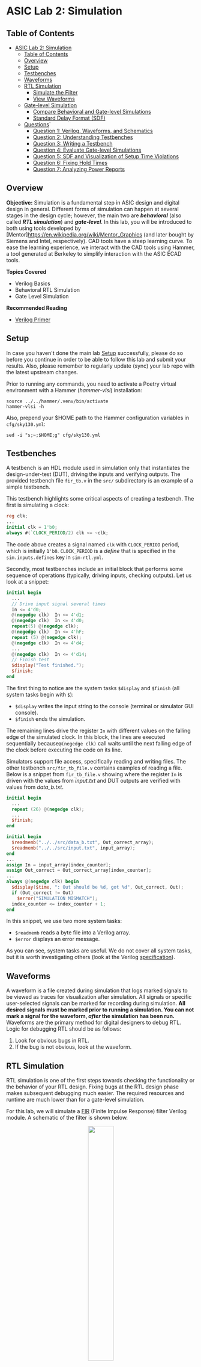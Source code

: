 # ASIC Lab 2: Simulation


## Table of Contents
- [ASIC Lab 2: Simulation](#asic-lab-2-simulation)
    - [Table of Contents](#table-of-contents)
    - [Overview](#overview)
    - [Setup](#setup)
    - [Testbenches](#testbenches)
    - [Waveforms](#waveforms)
    - [RTL Simulation](#rtl-simulation)
      - [Simulate the Filter](#simulate-the-filter)
      - [View Waveforms](#view-waveforms)
    - [Gate-level Simulation](#gate-level-simulation)
      - [Compare Behavioral and Gate-level Simulations](#compare-behavioral-and-gate-level-simulations)
      - [Standard Delay Format (SDF)](#standard-delay-format-sdf)
    - [Questions](#questions)`
        - [Question 1: Verilog, Waveforms, and Schematics](#question-1-verilog-waveforms-and-schematics)
        - [Question 2: Understanding Testbenches](#question-2-understanding-testbenches)
        - [Question 3: Writing a Testbench](#question-3-writing-a-testbench)
        - [Question 4: Evaluate Gate-level Simulations](#question-4-evaluate-gate-level-simulations)
        - [Question 5: SDF and Visualization of Setup Time Violations](#question-5-sdf-and-visualization-of-setup-time-violations)
        - [Question 6: Fixing Hold Times](#question-6-fixing-hold-times)
        - [Question 7: Analyzing Power Reports](#question-7-analyzing-power-reports)

## Overview

**Objective:** 
Simulation is a fundamental step in ASIC design and digital design in general. Different forms of simulation can happen at several stages in the design cycle; however, the main two are ***behavioral*** (also called ***RTL simulation***) and ***gate-level***. In this lab, you will be introduced to both using tools developed by [Mentor]https://en.wikipedia.org/wiki/Mentor_Graphics (and later bought by Siemens and Intel, respectively). CAD tools have a steep learning curve. To ease the learning experience, we interact with the CAD tools using Hammer, a tool generated at Berkeley to simplify interaction with the ASIC ECAD tools.

**Topics Covered**
- Verilog Basics
- Behavioral RTL Simulation
- Gate Level Simulation
<!--- - Simple Power Analysis? --->

**Recommended Reading**
- [Verilog Primer](./doc/Verilog_Primer_Slides.pdf)


## Setup

In case you haven't done the main lab [Setup](../README.md#setup) successfully, please do so before you continue in order to be able to follow this lab and submit your results. Also, please remember to regularly update (sync) your lab repo with the latest upstream changes.

Prior to running any commands, you need to activate a Poetry virtual environment with a Hammer (*hammer-vlsi*) installation:

```shell
source ../../hammer/.venv/bin/activate
hammer-vlsi -h
```

Also, prepend your $HOME path to the Hammer configuration variables in `cfg/sky130.yml`:

```shell
sed -i "s;~;$HOME;g" cfg/sky130.yml
```


## Testbenches

A testbench is an HDL module used in simulation only that instantiates the design-under-test (DUT), driving the inputs and verifying outputs. The provided testbench file `fir_tb.v` in the `src/` subdirectory is an example of a simple testbench.

This testbench highlights some critical aspects of creating a testbench. The first is simulating a clock:

```verilog
reg clk;
...
initial clk = 1'b0;
always #(`CLOCK_PERIOD/2) clk <= ~clk;
```

The code above creates a signal named `clk` with `CLOCK_PERIOD` period, which is initially `1'b0`. `CLOCK_PERIOD` is a *define* that is specified in the `sim.inputs.defines` key in `sim-rtl.yml`.

Secondly, most testbenches include an initial block that performs some sequence of operations (typically, driving inputs, checking outputs). Let us look at a snippet:

```verilog
initial begin
  ...
  // Drive input signal several times
  In <= 4'd0;
  @(negedge clk)  In <= 4'd1;
  @(negedge clk)  In <= 4'd0;
  repeat(5) @(negedge clk);
  @(negedge clk)  In <= 4'hF;
  repeat (5) @(negedge clk);
  @(negedge clk)  In <= 4'd4;
  ...
  @(negedge clk)  In <= 4'd14;
  // Finish test
  $display("Test finished.");
  $finish;
end
```

The first thing to notice are the system tasks `$display` and `$finish` (all system tasks begin with `$`):

- `$display` writes the input string to the console (terminal or simulator GUI console).
- `$finish` ends the simulation.

The remaining lines drive the register `In` with different values on the falling edge of the simulated clock. In this block, the lines are executed sequentially because`@(negedge clk)` call waits until the next falling edge of the clock before executing the code on its line.

Simulators support file access, specifically reading and writing files. The other testbench `src/fir_tb_file.v` contains examples of reading a file. Below is a snippet from `fir_tb_file.v` showing where the register `In` is driven with the values from *input.txt* and DUT outputs are verified with values from *data_b.txt*.

```verilog
initial begin
  ...
  repeat (26) @(negedge clk);
  ...
  $finish;
end

initial begin
  $readmemb("../../src/data_b.txt", Out_correct_array);
  $readmemb("../../src/input.txt", input_array);
end
...
assign In = input_array[index_counter];
assign Out_correct = Out_correct_array[index_counter];
...
always @(negedge clk) begin
  $display($time, ": Out should be %d, got %d", Out_correct, Out);
  if (Out_correct != Out)
    $error("SIMULATION MISMATCH");
  index_counter <= index_counter + 1;
end
```

In this snippet, we use two more system tasks:

- `$readmemb` reads a byte file into a Verilog array.
- `$error` displays an error message.

As you can see, system tasks are useful. We do not cover all system tasks, but it is worth investigating others (look at the Verilog [specification](https://www.eg.bucknell.edu/~csci320/2016-fall/wp-content/uploads/2015/08/verilog-std-1364-2005.pdf)).


## Waveforms

A waveform is a file created during simulation that logs marked signals to be viewed as traces for visualization after simulation. All signals or specific user-selected signals can be marked for recording during simulation. **All desired signals must be marked prior to running a simulation. You can not mark a signal for the waveform, *after* the simulation has been run.** Waveforms are the primary method for digital designers to debug RTL. Logic for debugging RTL should be as follows:

1. Look for obvious bugs in RTL.
2. If the bug is not obvious, look at the waveform.


## RTL Simulation

RTL simulation is one of the first steps towards checking the functionality or the behavior of your RTL design. Fixing bugs at the RTL design phase makes subsequent debugging much easier. The required resources and runtime are much lower than for a gate-level simulation.

For this lab, we will simulate a [FIR](https://en.wikipedia.org/wiki/Finite_impulse_response) (Finite Impulse Response) filter Verilog module. A schematic of the filter is shown below.

<figure align="center">
  <img src="./figs/fir.png" style="width:40%" />
</figure>

There is an input signal and a clock input, and 5 delayed versions of the input are kept, multiplied by different coefficients, and then summed together. The expression for this particular filter is:

```
y[n] = 1 * x[n] + 4 * x[n − 1] + 16 * x[n − 2] + 4 * x[n − 3] + 1 * x[n − 4]
```

The input in our example is a 4-bit signed number, and the output is a larger bitwidth signed number to ensure that there is no overflow. The focus of this lab is not the filter design itself, but it serves as a useful example of a digital circuit to implement and test with Verilog code. The Verilog code for this FIR filter is provided in the `src` subdirectory.


### Simulate the Filter

You've been introduced to everything you need to run a simulation. Now it's time to run a sim! A common method of testing modules is with unit tests, testing the functionality of a single module and not the entire system. Here you will unit test the FIR filter by running the following command:

```shell
make sim-rtl
```


### View Waveforms

After running the command, the Questa GUI, which provides access to numerous debugging tools and windows that enable you to analyze different parts of your design, pops up. You should see the window below with several panes opened:

1. The *Library* pane (left) lists design libraries and compiled design units.
2. The *sim* (left) pane displays a hierarchical view of active simulation.
3. The *Objects* pane (center) displays all declared data objects in the current scope.
4. The *Processes* pane (center)/ displays all processes that are scheduled to run during the current simulation cycle.
5. The *Wave* pane (right) displays waveforms.
6. The *Source* pane (right) provides a text editor for viewing and editing files.
7. The *Transcript* (bottom) keeps a running history of commands and messages and provides a command-line interface.

<p align="center">
<img src="./figs/questa_gui_open.png" style="width:80%" />
</p>

After the GUI opens, you may need to adjust the wave zoom settings by focusing the *Wave* pane and pressing the F key on the keyboard. The picture below displays the output of the FIR filter as a step waveform.

<p align="center">
<img src="./figs/fir_wave.png" style="width:80%" />
</p>

A commonly used feature is changing the radix of a given signal for easier interpretation. In the *Wave* pane:

1. Right-click the `Out` signal,
2. Select *Radix* from the dropdown,
3. Select *Decimal*.

Another commonly used feature is to display the digital signal in an analog view. Change the view of the `Out` signal to analog:

1. Right-click the `Out` signal,
2. Select *Format* from the dropdown,
3. Select *Analog (automatic)*.

<!--The scale might look off since the signal does not reach full scale values. Let's fix that by changing the properties:

1. Right-click the `Out` signal,
2. Select *Properties* from the dropdown,
3. In the *Format* tab, set the *Analog step min* to -32 and *max* to 32.-->

Another common feature is changing the color of the signals. In order to do that:

1. Right-click the `Out` signal,
2. Select *Properties* from the dropdown,
3. In the *View* tab, set the *Wave Color* to *Magenta*.

Your waveform should now be a replica of the one shown below.

<p align="center">
<img src="./figs/fir_wave_new.png" style="width:80%" />
</p>

It is also important to know the simulators will automatically color signals based upon taken values:

<table class="tg">
<thead>
  <tr>
    <th class="tg-c3ow"">Color</th>
    <th class="tg-c3ow">Meaning</th>
  </tr>
</thead>
<tbody>
  <tr>
    <td class="tg-c3ow" style="color:green">Green</td>
    <td class="tg-c3ow">Signal has a valid value for the type.</td>
  </tr>
  <tr>
    <td class="tg-c3ow" style="color:red">Red</td>
    <td class="tg-c3ow">Meaning the signal is invalid. Annotated as `X`.</td>
  </tr>
  <tr>
    <td class="tg-c3ow" style="color:blue">Blue</td>
    <td class="tg-c3ow">This signal is floating, high impedance, or not being driven. You may see this at the beginning of the simulation before the registers in the filter have known values. Once they get a known value, the lines turn green. Annotated as `Z`.</td>
  </tr>
</tbody>
</table>

> **Note:** When you change the default signal color, you may also overwrite the red color when the signal is `X` and blue color when the signal is `Z`.

But what simulation steps did the simulator perform? Namely, when the simulation is started, Hammer first generates a script command file (or *do* file) and then invokes the simulator executable with that script as an argument.

```shell
qhsim -do build/sim-rundir/fir_tb.do
```

<!-- TODO Add comments about Add simulation steps (vlog, vopt, vsim)-->

The contents of the *do* file cover the steps of a basic Questa Sim simulation flow:

```tcl
# Create the working library
rm -rf build/sim-rundir/work_fir_tb
vlib build/sim-rundir/work_fir_tb
vmap work_fir_tb build/sim-rundir/work_fir_tb
# Compile the design units
# Suppressing the vlog-2892 error in Verilog models of library cells
# - (vlog-2892) Net type of 'NET_NAME' was not explicitly declared.
vlog -suppress 2892 -work work_fir_tb +define+CLOCK_PERIOD=1.00 -timescale 1ns/10ps ../../src/fir.v ../../src/EECS151.v ../../src/addertree.v ../../src/fir_tb.v
# Optimize the design
# +acc provides visibility for debugging purposes
# -o provides the name of the optimized design file name
vopt -work work_fir_tb -timescale 1ns/10ps -nosdf +notimingchecks +acc fir_tb -o opt_fir_tb
# Load the design
vsim  -work work_fir_tb opt_fir_tb
# Add waves
add wave -group TB -color cyan -internal fir_tb/*
add wave -ports dut/*
add wave -group INT -color orange -r -internal dut/*
# Log simulation data
log -r *
# Run simulation
run -all
```

After completing the simulation, Questa Sim dumps the waveforms to a file: `build/sim-rundir/vsim.wlf`. These waveforms can always be reloaded by invoking the Questa Sim in the following way:

```shell
qhsim -do "vsim -view build/sim-rundir/vsim.wlf"
# Run the following commands in Questa Sim Transcript pane to reload the exact same waveforms
# add wave -group TB -color cyan -internal fir_tb/*
# add wave -ports dut/*
# add wave -group INT -color orange -r -internal dut/*
```

> **TODO:**  
> 1. Run a simulation using `fir_tb_file.v` testbench. Replace `fir_tb.v` with `fir_tb_file.v` under the `input_files` key in `sim-rtl.yml`. Next, change the value for the key `tb_name` to `fir_tb_file`. Finally, run `make sim-rtl` again.
> 2. Add the missing `rst` port to the fir module instance in `fir_tb_file.v` and generate a short reset pulse at the beginning of the simulation in order to successfully pass the test.


## Gate-level Simulation

Gate-level simulation is performed after a design has been synthesized (or after place and route). For a brief context, synthesis transforms your Verilog behavioral representation into digital logic gates, or cells, from a given library (PDK) to form a *netlist* (synthesis is covered in depth in future labs). Therefore, simulating post-synthesis is simulating the design at the gate level. You will now perform a gate level simulation on the synthesized FIR filter design provided in `src/post-syn/fir.mapped.v`.

> **Note:** Gate-level simulation is also called post-synthesis simulation (or post-layout simulation).

To simulate using the gate-level netlist, you simply need to make a few changes to the input YAML to Hammer. Take a look at `sim-gl-syn.yml`. You will notice that a few things have been added, including:

- a `level: "gl"` option,
- a `timing_annotated: true` option,
- two JSON files,
- a Standard Delay Format (SDF) file.

<!--Hammer consumes the two JSON files in order to generate a Unified Command-Line Interface (UCLI) script that tells VCS to force the synthesized flip-flops into a valid initial state before starting the simulation. This is required because Verilog simulators cannot simulate with unknown ’X’ valued inputs. -->

> **Note:** The SDF file is an output from the synthesis tool that annotates delays according to the synthesized gates.

> **Note:** Under the hood, Hammer has already included the Verilog models of the standard cells from the Sky130 PDK. You will learn more about these standard cells in the next lab, but just know that they are required because the gate-level circuit contains instances of the technology’s standard cells, and Questa Sim must know the Verilog definition of those cells. The extra options in the new Questa Sim section of the Makefile are simply to deal with these standard cell models.

Now, run the make command below:

```shell
make sim-rtl SIM_RTL_CONF=cfg/sim-gl-syn.yml
```

This make command is for the same target; however in this invocation we are overriding the `SIM_RTL_CONF` Makefile variable from the command line. This points to the YAML written specifically for a gate-level simulation. Reload the waveforms after it is finished.

> **Note:** Overriding Makefile variable on the command line during invocation is common and is extensively used when utilizing Hammer. However, in this specific case, it is better to create a specific Makefile target for each simulation level.


### Compare Behavioral and Gate-level Simulations

Why should you do simulation pre- and post-synthesis if the logic does not change? Timing.

Open both waveforms (the one from RTL simulation and the other from gate-level simulation), or screenshoot one and open the other in DVE. Notice that the waveforms look similar but not exactly the same. Let’s see why.

By default, the logic gates behave ideally. In this context, "ideally" means the output is valid *instantly* when a new input is presented. In reality, depending on the operating conditions of the chip (voltage, process variation, temperature), the delay through a gate will be different. CAD tools calculate the delay for you and annotate the delay onto the gates using an SDF file like the one you just saw.

Gate-level simulations are annotated with timing information, so signal propogation matters. In other words, gate output *does not change instantly* with a new input; the signal must propagate through the gate. This affects the simulation in two ways:

1. The input must propagate through the gate at the rising edge. Therefore, the clk-q time matters (clk-q is the latency between the rising edge of the clock, until a valid output appears gate output)

    To see the consquence of annotated simulations, first configure the waveforms so that you see at least the `clk` and `delay_chain0` signals (hint: you may need to go down to the DUT level of hierarchy in the left pane). Zoom into the first rising edge of `delay_chain0`, around the 50ns mark. Recall that in an RTL-level sim, logic gates behave ideally (output changes instantly). This means that the flip-flop output `delay_chain0` would change state (given an input that has changed) perfectly synchronously to the rising edge of `clk`. However, you will see here that the transition edge of `delay_chain0` is *some amount of time after the rising edge* of `clk`.This delay was annotated in the SDF as the flop’s clk-q time (`IOPATH CLK Q`, for rising and falling edges) and properly simulated in Questa.

    Try looking at some other signals and think about why some signals have more delay than others. Also try out some of the other options in the wave viewer to try and figure out what is going on. If you get stuck on anything that you are trying to do, you can look at the Questa® SIM User's Manual within the Questa installation directory (~/intelFPGA/23.1std/questa_fse/docs/pdfdocs/questa_sim_user.pdf).

2.  Since signal propagation delay matters, slower clock periods are needed. Examining `sim-gl-syn.yml` will reveal that `CLOCK_PERIOD=20.00` ns. Because Sky130 is a legacy process, operating at 1 GHz would produce errors.


### Standard Delay Format (SDF)

"*SDF is an IEEE standard for the representation and interpretation of timing data for use at any stage of the electronic design process*." (definition borrowed from https://www.vlsi-expert.com/2011/03/how-to-read-sdf-standard-delay-format.html)

> **NOTE:** Knowing every aspect of SDF is unnecessary for this lab, but here is a four-part intro for those with special interest and extra time: [SDF tutorial](https://www.vlsi-expert.com/2019/12/standard-delay-format-4.html)

```shell 
(CELL
    (CELLTYPE "sky130_fd_sc_hd__inv_2")
    (INSTANCE add0.g816)
    (DELAY
        (ABSOLUTE
          (PORT A (::0.0))
          (IOPATH A Y (::160) (::111))
        )
    )
)
```

Above is a single cell definition from `src/post-syn/fir.mapped.sdf` at line 13. Let's break down this definition down:

- *"CELLTYPE"* - Names the type of cell.
- *"INSTANCE"* - Specific instance of the cell.
- "*DELAY"* - Provides timing for the cell.
    - *"ABSOLUTE"* - Denotes timing given is absolute (hard constraint).
        - *"PORT A"* - Provides timing information for input "A".
        - *"IOPATH"* - Provides timing information for signal propagation from input to output.

The format of the delay is `minimum:typical:maximum`. The min/max values refer to different operating regions. This will be discussed in more detail in future labs. Note that this SDF file only specifies maximum delays, which is generally what we want because we need to simulate the worst-case conditions (more on that in future labs). For this specific gate, the SDF file indicates that there will be a delay of either 160ps or 111ps, depending on whether the data is transitioning from low to high or from high to low. We know that these delays are in picoseconds because of the declaration on line 12 of the SDF file.

<!-- TODO: Check these Dropdown providing more details about SDF input to Questa Sim -->
<details>
  <summary>More details on using SDF with CAD tools</summary>
  
To tell the simulator about these delays, we must use the `+sdfverbose -sdf max:fir:<path/to/fir.mapped.sdf>` Questa options (auto-generated by Hammer). Other Questa flags that Hammer auto-generates for gate-level simulation are `+neg_tchk` and `-negdelay`. In regular RTL-level simulation, all the aforementioned flags are replaced by `+notimingcheck` and `+delay_mode_zero` instead.

Remember that previously we mentioned the `timescale` option? This is passed to Questa as a `-timescale` flag with the value `1ns/10ps`, which means that a delay of 1 would correspond to an actual delay of 1ns, with a simulation step resolution of 10ps.
</details>


<!--
## Power Analysis
Power is arguably the most important metric in modern chip design as mobile applications continue driving the demand for SoCs and custom digital hardware. Therefore, a robust analysis of power consumption for a given testbench (or workload/benchmark) is something that designers must simulate. Power analysis results can influence all levels of design in the ASIC flow.

Normally, the most accurate power analysis results come from simulating after place-and-route. For now, we have provided a design that has been pushed through place-and-route and post place-and-route simulation outputs in `src/post-par-sim`.

To perform power analysis with Hammer, we must specify a few more things. Take a look at `sim-gl-par.yml` in the `cfg` subdirectory. In addition to the things added in `sim-gl-syn.yml`, there is a new namespace `power` which contains keys that specify *Switching Activity Interchange Format (SAIF)* files, *Standard Parasitic Exchange Format (SPEF)* files, and a layout database. The layout database and SPEF files are generated from the place-and-route tool, Innovus.


- "*Standard Parasitic Exchange Format (SPEF) contains the parasitic information of a design(R, L, and C) in an ASCII file*". Skimming through the SPEF files, you can see the words CAP and RES everywhere; these are annotations of the parasitic capacitances and resistances caused by physical layout and connections of logic gates. 

- "*Switching Activity Interchange Format (SAIF) is an ASCII file which captures the dynamic toggle rate of the signals in the design.*" The SAIF file is dumped from a post-place-and-route gate-level simulation, and contains a somewhat cryptic annotation of how often nets in the design switch. To tell Hammer to use a SAIF file, use the `sim.inputs.saif` key. A time window over which switching activity is measured is helpful for generating representative traces, such as for workloads that only run after a processor core has booted up. For this lab, the power outputs have been generated in advance.

- "*Value change dump (VCD) (also known less commonly as "variable change dump") is an ASCII-based format which captures the dynamic toggle rate of the signals in the design.*" The VCD file comprises a header section with date, simulator, and timescale information; a variable definition section; and a value change section, in that order. It is dumped from a post-place-and-route gate-level simulation, and contains a somewhat cryptic annotation of how often nets in the design switch. To tell Hammer to use a VCDs file, use the `sim.inputs.vcd` key. A time window over which switching activity is measured is helpful for generating representative traces, such as for workloads that only run after a processor core has booted up. For this lab, the power outputs have been generated in advance.

Under the hood, Hammer uses Cadence *Voltus* to analyze power consumption. It maps the annotated switching activity onto the layout database, taking into account the circuit parasitics. Voltus dumps reports in the `skel/build/power-rundir` directory. There are results for static and active power analysis. The static power analysis (in `staticPowerReports` folder) by default assumes an average switching activity factor of 0.2 (nets switch 20% of the time), while the active power analysis (in `activePowerReports` folder) uses the information from the SAIF file. Depending on the testbench, there may be a large difference between the static and active estimates.

Open `skel/build/power-rundir/activePowerReports/ff_n40C_1v95.hold_view.rpt`
and scroll to the bottom of the file. The total power is grouped into three types: internal, switching, and leakage power.

- *Internal power:* Power dissipated inside logic gates. Usually caused by momentary short-circuiting as transistors are switching.

- *Switching power:* Power dissipated charging and discharging load and parasitic capacitances/resistances.

- *Leakage power:* Power dissipated in logic gates when they are not switching. Logic gates have finite resistance between power and ground even when they’re totally static!

Below that first table is a breakdown into types of cells. In our FIR, we have a couple of sequential cells (delay chain flip-flops) but many more combinational cells (adder trees), hence it is reasonable that our power is dominated by combinational logic.

-->

## Questions 

**Remember to include a short explanation of each answer (about 2-4 sentences) with your responses to the lab questions.** When asked to write Verilog, include the module definition. There is no single solution so individual solutions will vary. **Collaboration is fine, but your solution should your own.** You may find it helpful to actually write and simulate each question to get practice writing Verilog and testbenches, as well as interpreting simulation results and waveforms.

### Question 1: Verilog, Waveforms, and Schematics

<ol type="a">
<li>
Complete the timing diagram below and create a schematic equivalant to the Verilog module below. 

```verilog
module dut (
  input A, B, clk, rst
  output reg X, Z
);
    wire tmp;

    REGISTER_R #(.N(1)) delay_step0 (.clk(clk), .rst(rst), .d(B), .q(X));
    REGISTER_R #(.N(1)) delay_step0 (.clk(clk), .rst(rst), .d(tmp), .q(Z));

    assign tmp = (Z & X) | A;
  
endmodule
```

<p align="center">
<img src="./figs/q1_a.png" width="300" />
</p>
</li>

<li>
Create a Verilog module to represent the schematic and complete the timing diagram.

<p align="center">
<img src="./figs/q1_b_1.png" width="300" />
<img src="./figs//q1_b_2.png" width="250" />
</p>
</li>

<li>
Create a Verilog module to represent the schematic. It should use a single flip-flop and a single logic gate. 

- Inputs: A, clk
- Outputs: X, Y

<p align="center">
<img src="./figs/q1_c.png" width="300" />
</p>

</li>
</ol>

### Question 2: Understanding Testbenches

Testbenches useful to primarily for unit tests. Test your understanding of some basic of writing a testbench using `fir_tb.v`. Feel free to search for anwers online.

<ol type="a">
<li> How does the <code>inital</code> block work?</li>
<li> How come we didn't use an <code>inital</code> block in the FIR to force the registers to a valid state? (Hint: what happens to a module with <code>initial</code> blocks during synthesis?)</li>
<li>Register <code>In</code> is driven on the falling edge of the clock. Why not the rising edge? Would this cause a violation? If so, what type?</li>
<li> In the line generate the simulated clock, a special operator <code>#</code> is used. What is this operator?</li>
<li> Is the line generating the clock a continuous assign statement? </li>
</ol>


### Question 3: Writing a Testbench

Create a testbench for the module you created for Question 1a. **Your testbench should be it's own Verilog module in a separate file.** Instantiate your DUT within the testbench rather than duplicating functionality. It should ***include initial conditions*** for the input. The simulator's waveform to your answer from Question 1a. 

<ol type="a">
<li>Submit your Verilog testbench and a screenshot of the simulation waveforms showing all of the input and output pins.
</li>
</ol>


### Question 4: Evaluate Gate-level Simulations

Correlate the SDF annotated timing to the waveform from the gate-level simulation.

<ol type="a">
<li><code>delay_step0</code> is the first flip-flop in a chain. What is the output port name of this flip-flop, and how wide is this port? 
</li>

<li>Open the <code>vcdplus.vpd</code> file (should be from the gate-level simulation) and examine the output of the flip-flop at around 50ns. Calculate the delay of the output transition relative to the input clock's rising edge.
</li>

<li>Can you correlate this against the delay in the SDF file by identifying the delay in the SDF file?
</li>
</ol>


### Question 5: SDF and Visualization of Setup Time Violations

Examine the non-zero delays in timing annotated simulations. Clock frequency selection must consider gate delay. If it frequency is too high there will be setup timing violations. Edit `sim-gl-syn.yml` to lower the clock period to 5ns (`CLOCK PERIOD=5.00`). Now, simulate again. 

<ol type="a">
<li>
Does the hardware continue to function correctly? 
</li>

<li>
What is the shortest period (faster clock frequency) where the FIR still functions correctly (i.e. meets timing)?

> **Note:** Instead of closing and reopening DVE each period change, simple reloading the waveform database. Click "File", the "Reload Databases" to show the new waveforms after each simulation run.
</li> 

<li>
Replace the value for the "sdf_file" key in in <code>sim-gl-syn.yml</code> with <code>fir.mapped_hold.sdf</code> (i.e. "sdf_file"  <code>fir.mapped_hold.sdf</code>"). This will run the simulation with a different delay file, which intentionally has an error in it. Re-run the gate-level simulation. You should now have two different vpd files, and you can load them in the DVE waveform viewer to see the differences. Add all of the <code>delay_chain</code> signals for both vpd files. Zoom into the clock edges near 52ns into the simulation. There should be a significant difference between the two vpd files, and one of them will have a signal that is incorrectly getting captured on the wrong cycle. This is an exaggerated case of a hold time violation, which occurs when a specific delay path is too small relative to another. <b>Submit a screenshot</b>.
</li>
</ol>

### Question 6: Fixing Hold Times

Setup times can be fixed by increasing the clock period (lower the frequency), but hold times cannot, because the capturing edge relationship in the hold violation do not change with clock period. Later, you will learn how the CAD tools do this for you, but in this problem you will manually identify the error in the SDF and fix it.


<ol type="a">
<li>
Explain the differences between the waveforms in the two vpd files. Which signal(s) are different and why? Show what in the SDF is causing this, and make a best guess at what could cause this to happen.
</li>

<li>
Modify the <code>src/post-syn/fir.mapped_hold.sdf</code> file to fix the hold time without reverting what you found in a). <b>While you may change parameters for multiple reigsters, you must only change 1 parameter PER register</b>. Submit the following:

<ol type="i">
<li>
Which delay did you change (show the original and fixed value) and what register(s) did this delay belong to?
</li>

<li>
Why did you change that register’s delay?
</li>

<li>
Simulation waveforms showing correct output and the text printout of the simulation showing that the results are correct.
</li>

<li>
Since when designing in reality you can’t actually hack SDFs to fix hold, give your best guess at what would be inserted/removed from a gate-level implementation of this design that would accomplish your
hold fix.
</li>
</ol>
</li> 
</ol>

<!--
### Question 7: Analyzing Power Reports
<ol type="a">
<li>
Open <code>build/power-rundir/activePowerReports/ss_100C_1v60.setup_view.rpt</code>. What is the most obvious difference in the power numbers compared to the hold view file? What do you think is the dominant factor contributing to this difference?
</li>

<li>
Compare the reports with SAIF annotation you just viewed against the analogous reports in <code>build/power-rundir/staticPowerReports</code>. What would you estimate is the effective switching activity factor of the testbench we have been using? 

> **Note:** Switching power is linearly proportional to switching activity.
</li> 
</ol>
-->
